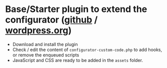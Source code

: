 # Base/Starter plugin to extend the configurator ([github](https://github.com/marcusig/woocommerce-product-customizer) / [wordpress.org](https://wordpress.org/plugins/product-configurator-for-woocommerce/))

- Download and install the plugin
- Check / edit the content of `configurator-custom-code.php` to add hooks, or remove the enqueued scripts
- JavaScript and CSS are ready to be added in the `assets` folder.

